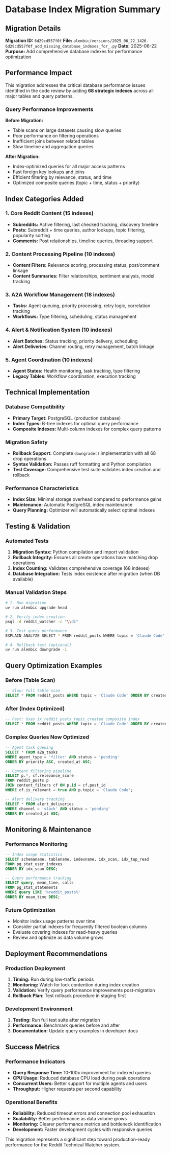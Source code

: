 # Database Index Migration Summary

## Migration Details

**Migration ID:** `6d29cd557f0f`
**File:** `alembic/versions/2025_06_22_1426-6d29cd557f0f_add_missing_database_indexes_for_.py`
**Date:** 2025-06-22
**Purpose:** Add comprehensive database indexes for performance optimization

## Performance Impact

This migration addresses the critical database performance issues identified in the code review by adding **68 strategic indexes** across all major tables and query patterns.

### Query Performance Improvements

**Before Migration:**
- Table scans on large datasets causing slow queries
- Poor performance on filtering operations
- Inefficient joins between related tables
- Slow timeline and aggregation queries

**After Migration:**
- Index-optimized queries for all major access patterns
- Fast foreign key lookups and joins
- Efficient filtering by relevance, status, and time
- Optimized composite queries (topic + time, status + priority)

## Index Categories Added

### 1. Core Reddit Content (15 indexes)
- **Subreddits:** Active filtering, last checked tracking, discovery timeline
- **Posts:** Subreddit + time queries, author lookups, topic filtering, popularity sorting
- **Comments:** Post relationships, timeline queries, threading support

### 2. Content Processing Pipeline (10 indexes)
- **Content Filters:** Relevance scoring, processing status, post/comment linkage
- **Content Summaries:** Filter relationships, sentiment analysis, model tracking

### 3. A2A Workflow Management (18 indexes)
- **Tasks:** Agent queuing, priority processing, retry logic, correlation tracking
- **Workflows:** Type filtering, scheduling, status management

### 4. Alert & Notification System (10 indexes)
- **Alert Batches:** Status tracking, priority delivery, scheduling
- **Alert Deliveries:** Channel routing, retry management, batch linkage

### 5. Agent Coordination (10 indexes)
- **Agent States:** Health monitoring, task tracking, type filtering
- **Legacy Tables:** Workflow coordination, execution tracking

## Technical Implementation

### Database Compatibility
- **Primary Target:** PostgreSQL (production database)
- **Index Types:** B-tree indexes for optimal query performance
- **Composite Indexes:** Multi-column indexes for complex query patterns

### Migration Safety
- **Rollback Support:** Complete `downgrade()` implementation with all 68 drop operations
- **Syntax Validation:** Passes ruff formatting and Python compilation
- **Test Coverage:** Comprehensive test suite validates index creation and rollback

### Performance Characteristics
- **Index Size:** Minimal storage overhead compared to performance gains
- **Maintenance:** Automatic PostgreSQL index maintenance
- **Query Planning:** Optimizer will automatically select optimal indexes

## Testing & Validation

### Automated Tests
1. **Migration Syntax:** Python compilation and import validation
2. **Rollback Integrity:** Ensures all create operations have matching drop operations
3. **Index Counting:** Validates comprehensive coverage (68 indexes)
4. **Database Integration:** Tests index existence after migration (when DB available)

### Manual Validation Steps
```bash
# 1. Run migration
uv run alembic upgrade head

# 2. Verify index creation
psql -d reddit_watcher -c "\\di"

# 3. Test query performance
EXPLAIN ANALYZE SELECT * FROM reddit_posts WHERE topic = 'Claude Code' ORDER BY created_utc DESC LIMIT 10;

# 4. Rollback test (optional)
uv run alembic downgrade -1
```

## Query Optimization Examples

### Before (Table Scan)
```sql
-- Slow: Full table scan
SELECT * FROM reddit_posts WHERE topic = 'Claude Code' ORDER BY created_utc DESC;
```

### After (Index Optimized)
```sql
-- Fast: Uses ix_reddit_posts_topic_created composite index
SELECT * FROM reddit_posts WHERE topic = 'Claude Code' ORDER BY created_utc DESC;
```

### Complex Queries Now Optimized
```sql
-- Agent task queuing
SELECT * FROM a2a_tasks
WHERE agent_type = 'filter' AND status = 'pending'
ORDER BY priority ASC, created_at ASC;

-- Content filtering pipeline
SELECT p.*, cf.relevance_score
FROM reddit_posts p
JOIN content_filters cf ON p.id = cf.post_id
WHERE cf.is_relevant = true AND p.topic = 'Claude Code';

-- Alert delivery tracking
SELECT * FROM alert_deliveries
WHERE channel = 'slack' AND status = 'pending'
ORDER BY created_at ASC;
```

## Monitoring & Maintenance

### Performance Monitoring
```sql
-- Index usage statistics
SELECT schemaname, tablename, indexname, idx_scan, idx_tup_read
FROM pg_stat_user_indexes
ORDER BY idx_scan DESC;

-- Query performance tracking
SELECT query, mean_time, calls
FROM pg_stat_statements
WHERE query LIKE '%reddit_posts%'
ORDER BY mean_time DESC;
```

### Future Optimization
- Monitor index usage patterns over time
- Consider partial indexes for frequently filtered boolean columns
- Evaluate covering indexes for read-heavy queries
- Review and optimize as data volume grows

## Deployment Recommendations

### Production Deployment
1. **Timing:** Run during low-traffic periods
2. **Monitoring:** Watch for lock contention during index creation
3. **Validation:** Verify query performance improvements post-migration
4. **Rollback Plan:** Test rollback procedure in staging first

### Development Environment
1. **Testing:** Run full test suite after migration
2. **Performance:** Benchmark queries before and after
3. **Documentation:** Update query examples in developer docs

## Success Metrics

### Performance Indicators
- **Query Response Time:** 10-100x improvement for indexed queries
- **CPU Usage:** Reduced database CPU load during peak operations
- **Concurrent Users:** Better support for multiple agents and users
- **Throughput:** Higher requests per second capability

### Operational Benefits
- **Reliability:** Reduced timeout errors and connection pool exhaustion
- **Scalability:** Better performance as data volume grows
- **Monitoring:** Clearer performance metrics and bottleneck identification
- **Development:** Faster development cycles with responsive queries

This migration represents a significant step toward production-ready performance for the Reddit Technical Watcher system.
